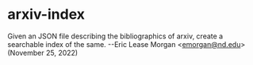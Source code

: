 # arxiv-index
Given an JSON file describing the bibliographics of arxiv, create a searchable index of the same. --Eric Lease Morgan &lt;emorgan@nd.edu&gt; (November 25, 2022)
